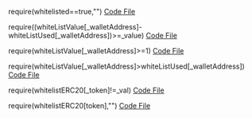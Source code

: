 require(whitelisted==true,"")
[Code File](../../contracts/mainnet/2a/2a5375d4a764306abbfeb0264836310fb6b58049_BharatNFTMarketplace.sol#L1145)

require((whiteListValue[_walletAddress]-whiteListUsed[_walletAddress])>=_value)
[Code File](../../contracts/mainnet/20/208E6482f79baAcdf7Dc80d75aaCe77C5fA8306D_CHDNFTMarketplace.sol#L1350)

require(whiteListValue[_walletAddress]>=1)
[Code File](../../contracts/mainnet/20/208E6482f79baAcdf7Dc80d75aaCe77C5fA8306D_CHDNFTMarketplace.sol#L1363)

require(whiteListValue[_walletAddress]>whiteListUsed[_walletAddress])
[Code File](../../contracts/mainnet/20/208E6482f79baAcdf7Dc80d75aaCe77C5fA8306D_CHDNFTMarketplace.sol#L1372)

require(whitelistERC20[_token]!=_val)
[Code File](../../contracts/mainnet/6c/6Ca527a0b0864d1da179C5b5A9Ba90A5Bcfe09c9_NftMarketplace.sol#L2358)

require(whitelistERC20[token],"")
[Code File](../../contracts/mainnet/6c/6Ca527a0b0864d1da179C5b5A9Ba90A5Bcfe09c9_NftMarketplace.sol#L2470)

